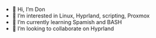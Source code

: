 - 👋 Hi, I’m Don 
- 👀 I’m interested in Linux, Hyprland, scripting, Proxmox 
- 🌱 I’m currently learning Spamish and BASH
- 💞️ I’m looking to collaborate on Hyprland 


<!---
dwilliam62/dwilliam62 is a ✨ special ✨ repository because its `README.md` (this file) appears on your GitHub profile.
You can click the Preview link to take a look at your changes.
--->
